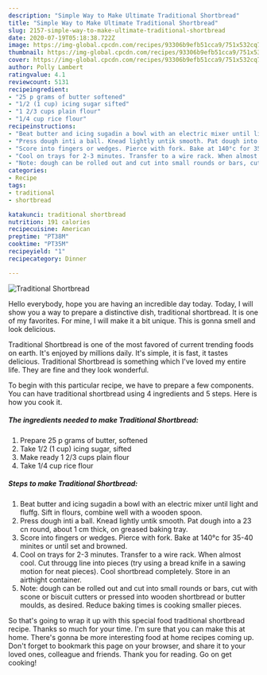 ```yaml
---
description: "Simple Way to Make Ultimate Traditional Shortbread"
title: "Simple Way to Make Ultimate Traditional Shortbread"
slug: 2157-simple-way-to-make-ultimate-traditional-shortbread
date: 2020-07-19T05:18:38.722Z
image: https://img-global.cpcdn.com/recipes/93306b9efb51cca9/751x532cq70/traditional-shortbread-recipe-main-photo.jpg
thumbnail: https://img-global.cpcdn.com/recipes/93306b9efb51cca9/751x532cq70/traditional-shortbread-recipe-main-photo.jpg
cover: https://img-global.cpcdn.com/recipes/93306b9efb51cca9/751x532cq70/traditional-shortbread-recipe-main-photo.jpg
author: Polly Lambert
ratingvalue: 4.1
reviewcount: 5131
recipeingredient:
- "25 p grams of butter softened"
- "1/2 (1 cup) icing sugar sifted"
- "1 2/3 cups plain flour"
- "1/4 cup rice flour"
recipeinstructions:
- "Beat butter and icing sugadin a bowl with an electric mixer until light and fluffg. Sift in flours, combine well with a wooden spoon."
- "Press dough inti a ball. Knead lightly untik smooth. Pat dough into a 23 cn round, about 1 cm thick, on greased baking tray."
- "Score into fingers or wedges. Pierce with fork. Bake at 140°c for 35-40 minites or until set and browned."
- "Cool on trays for 2-3 minutes. Transfer to a wire rack. When almost cool. Cut througg line into pieces (try using a bread knife in a sawing motion for neat pieces). Cool shortbread completely. Store in an airthight container."
- "Note: dough can be rolled out and cut into small rounds or bars, cut with scone or biscuit cutters or pressed into wooden shortbread or butter moulds, as desired. Reduce baking times is cooking smaller pieces."
categories:
- Recipe
tags:
- traditional
- shortbread

katakunci: traditional shortbread 
nutrition: 191 calories
recipecuisine: American
preptime: "PT38M"
cooktime: "PT35M"
recipeyield: "1"
recipecategory: Dinner

---
```



![Traditional Shortbread](https://img-global.cpcdn.com/recipes/93306b9efb51cca9/751x532cq70/traditional-shortbread-recipe-main-photo.jpg)

Hello everybody, hope you are having an incredible day today. Today, I will show you a way to prepare a distinctive dish, traditional shortbread. It is one of my favorites. For mine, I will make it a bit unique. This is gonna smell and look delicious.



Traditional Shortbread is one of the most favored of current trending foods on earth. It's enjoyed by millions daily. It's simple, it is fast, it tastes delicious. Traditional Shortbread is something which I've loved my entire life. They are fine and they look wonderful.


To begin with this particular recipe, we have to prepare a few components. You can have traditional shortbread using 4 ingredients and 5 steps. Here is how you cook it.

<!--inarticleads1-->

##### The ingredients needed to make Traditional Shortbread:

1. Prepare 25 p grams of butter, softened
1. Take 1/2 (1 cup) icing sugar, sifted
1. Make ready 1 2/3 cups plain flour
1. Take 1/4 cup rice flour




<!--inarticleads2-->

##### Steps to make Traditional Shortbread:

1. Beat butter and icing sugadin a bowl with an electric mixer until light and fluffg. Sift in flours, combine well with a wooden spoon.
1. Press dough inti a ball. Knead lightly untik smooth. Pat dough into a 23 cn round, about 1 cm thick, on greased baking tray.
1. Score into fingers or wedges. Pierce with fork. Bake at 140°c for 35-40 minites or until set and browned.
1. Cool on trays for 2-3 minutes. Transfer to a wire rack. When almost cool. Cut througg line into pieces (try using a bread knife in a sawing motion for neat pieces). Cool shortbread completely. Store in an airthight container.
1. Note: dough can be rolled out and cut into small rounds or bars, cut with scone or biscuit cutters or pressed into wooden shortbread or butter moulds, as desired. Reduce baking times is cooking smaller pieces.




So that's going to wrap it up with this special food traditional shortbread recipe. Thanks so much for your time. I'm sure that you can make this at home. There's gonna be more interesting food at home recipes coming up. Don't forget to bookmark this page on your browser, and share it to your loved ones, colleague and friends. Thank you for reading. Go on get cooking!
